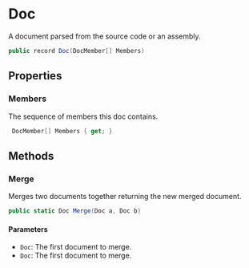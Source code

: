 # Doc
A document parsed from the source code or an assembly.

```cs
public record Doc(DocMember[] Members)
```

## Properties
### Members
The sequence of members this doc contains.

```cs
 DocMember[] Members { get; }
```

## Methods
### Merge
Merges two documents together returning the new merged document.

```cs
public static Doc Merge(Doc a, Doc b)
```

#### Parameters
- `Doc`: The first document to merge.
- `Doc`: The first document to merge.
